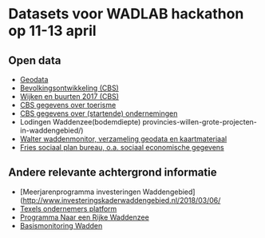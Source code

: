 # Datasets voor WADLAB hackathon op 11-13 april

## Open data
+ [Geodata](https://www.rijkswaterstaat.nl/apps/geoservices/geodata/dmc/)
+ [Bevolkingsontwikkeling (CBS)](http://statline.cbs.nl/Statweb/publication/?DM=SLNL&PA=37230ned&D1=0-2,4-5,7-8,13-17&D2=493&D3=a&HDR=G2&STB=G1,T&VW=T)
+ [Wijken en buurten 2017 (CBS)](https://www.cbs.nl/nl-nl/maatwerk/2017/31/kerncijfers-wijken-en-buurten-2017)
+ [CBS gegevens over toerisme](https://www.cbs.nl/nl-nl/nieuws/2016/31/1-3-miljoen-toeristen-op-vakantie-naar-de-wadden)
+ [CBS gegevens over (startende) ondernemingen](https://opendata.cbs.nl/statline/#/CBS/nl/dataset/83148NED/table?ts=1513256402841)
+ Lodingen Waddenzee(bodemdiepte)
provincies-willen-grote-projecten-in-waddengebied/)
+ [Walter waddenmonitor, verzameling geodata en kaartmateriaal](http://www.walterwaddenmonitor.org/tools/kaartenportaal/)
+ [Fries sociaal plan bureau, o.a. sociaal economische gegevens](https://www.friessociaalplanbureau.nl/cijfers)


## Andere relevante achtergrond informatie
+ [Meerjarenprogramma investeringen Waddengebied](http://www.investeringskaderwaddengebied.nl/2018/03/06/
+ [Texels ondernemers platform](https://www.top-texel.nl/nieuwe-leden)
+ [Programma Naar een Rijke Waddenzee](https://rijkewaddenzee.nl/rapport/)
+ [Basismonitoring Wadden](http://www.basismonitoringwadden.nl/)
